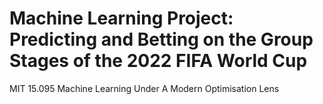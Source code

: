 # Machine Learning Project: Predicting and Betting on the Group Stages of the 2022 FIFA World Cup
MIT 15.095 Machine Learning Under A Modern Optimisation Lens
